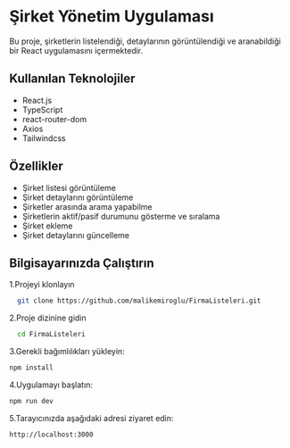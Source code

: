 # Şirket Yönetim Uygulaması

Bu proje, şirketlerin listelendiği, detaylarının görüntülendiği ve aranabildiği bir React uygulamasını içermektedir.

## Kullanılan Teknolojiler

- React.js
- TypeScript
- react-router-dom
- Axios
- Tailwindcss

## Özellikler

- Şirket listesi görüntüleme
- Şirket detaylarını görüntüleme
- Şirketler arasında arama yapabilme
- Şirketlerin aktif/pasif durumunu gösterme ve sıralama
- Şirket ekleme
- Şirket detaylarını güncelleme

## Bilgisayarınızda Çalıştırın

1.Projeyi klonlayın

```bash
  git clone https://github.com/malikemiroglu/FirmaListeleri.git
```

2.Proje dizinine gidin

```bash
  cd FirmaListeleri
```

3.Gerekli bağımlılıkları yükleyin:

```bash
npm install
```

4.Uygulamayı başlatın:

```bash
npm run dev
```
5.Tarayıcınızda aşağıdaki adresi ziyaret edin:

```bash
http://localhost:3000
```  
